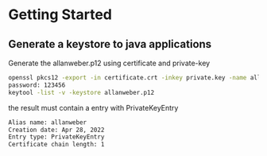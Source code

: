 # Getting Started

## Generate a keystore to java applications

Generate the allanweber.p12 using certificate and private-key

```bash
openssl pkcs12 -export -in certificate.crt -inkey private.key -name allanweber -out allanweber.p12
password: 123456
keytool -list -v -keystore allanweber.p12
```

the result must contain a entry with PrivateKeyEntry

```bash
Alias name: allanweber
Creation date: Apr 28, 2022
Entry type: PrivateKeyEntry
Certificate chain length: 1
```
